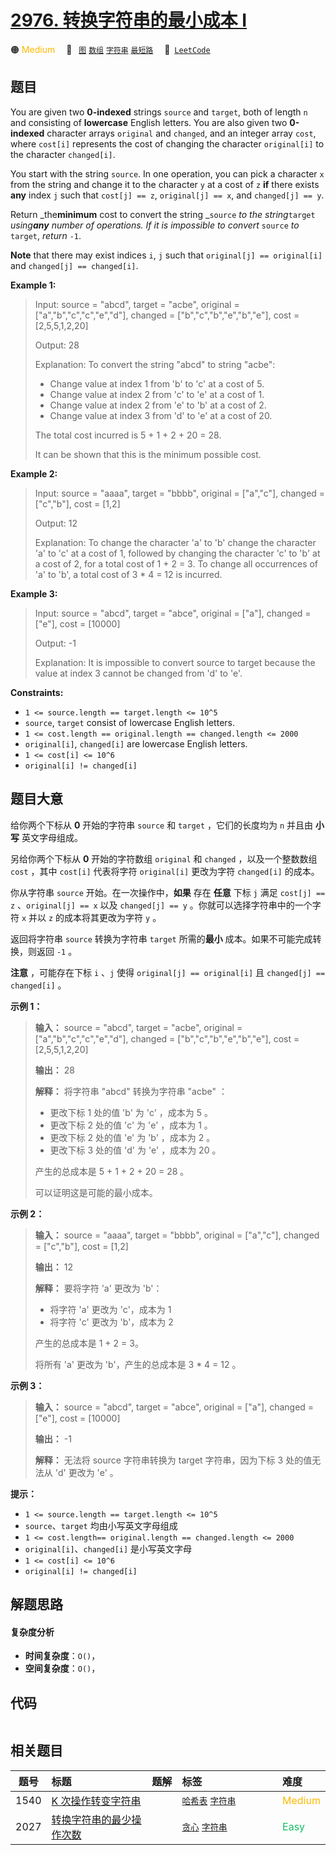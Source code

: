 # [2976. 转换字符串的最小成本 I](https://leetcode.com/problems/minimum-cost-to-convert-string-i)

🟠 <font color=#ffb800>Medium</font>&emsp; 🔖&ensp; [`图`](/outline/tag/graph.md) [`数组`](/outline/tag/array.md) [`字符串`](/outline/tag/string.md) [`最短路`](/outline/tag/shortest-path.md)&emsp; 🔗&ensp;[`LeetCode`](https://leetcode.com/problems/minimum-cost-to-convert-string-i)

## 题目

You are given two **0-indexed** strings `source` and `target`, both of length
`n` and consisting of **lowercase** English letters. You are also given two
**0-indexed** character arrays `original` and `changed`, and an integer array
`cost`, where `cost[i]` represents the cost of changing the character
`original[i]` to the character `changed[i]`.

You start with the string `source`. In one operation, you can pick a character
`x` from the string and change it to the character `y` at a cost of `z` **if**
there exists **any** index `j` such that `cost[j] == z`, `original[j] == x`,
and `changed[j] == y`.

Return _the**minimum** cost to convert the string _`source` _to the
string_`target` _using**any** number of operations. If it is impossible to
convert_ `source` _to_ `target`, _return_ `-1`.

**Note** that there may exist indices `i`, `j` such that `original[j] ==
original[i]` and `changed[j] == changed[i]`.



**Example 1:**

> Input: source = "abcd", target = "acbe", original = ["a","b","c","c","e","d"], changed = ["b","c","b","e","b","e"], cost = [2,5,5,1,2,20]
> 
> Output: 28
> 
> Explanation: To convert the string "abcd" to string "acbe":
> - Change value at index 1 from 'b' to 'c' at a cost of 5.
> - Change value at index 2 from 'c' to 'e' at a cost of 1.
> - Change value at index 2 from 'e' to 'b' at a cost of 2.
> - Change value at index 3 from 'd' to 'e' at a cost of 20.
> 
> The total cost incurred is 5 + 1 + 2 + 20 = 28.
> 
> It can be shown that this is the minimum possible cost.

**Example 2:**

> Input: source = "aaaa", target = "bbbb", original = ["a","c"], changed = ["c","b"], cost = [1,2]
> 
> Output: 12
> 
> Explanation: To change the character 'a' to 'b' change the character 'a' to 'c' at a cost of 1, followed by changing the character 'c' to 'b' at a cost of 2, for a total cost of 1 + 2 = 3. To change all occurrences of 'a' to 'b', a total cost of 3 * 4 = 12 is incurred.

**Example 3:**

> Input: source = "abcd", target = "abce", original = ["a"], changed = ["e"], cost = [10000]
> 
> Output: -1
> 
> Explanation: It is impossible to convert source to target because the value at index 3 cannot be changed from 'd' to 'e'.

**Constraints:**

  * `1 <= source.length == target.length <= 10^5`
  * `source`, `target` consist of lowercase English letters.
  * `1 <= cost.length == original.length == changed.length <= 2000`
  * `original[i]`, `changed[i]` are lowercase English letters.
  * `1 <= cost[i] <= 10^6`
  * `original[i] != changed[i]`


## 题目大意

给你两个下标从 **0** 开始的字符串 `source` 和 `target` ，它们的长度均为 `n` 并且由 **小写** 英文字母组成。

另给你两个下标从 **0** 开始的字符数组 `original` 和 `changed` ，以及一个整数数组 `cost` ，其中 `cost[i]`
代表将字符 `original[i]` 更改为字符 `changed[i]` 的成本。

你从字符串 `source` 开始。在一次操作中，**如果** 存在 **任意** 下标 `j` 满足 `cost[j] == z`
、`original[j] == x` 以及 `changed[j] == y` 。你就可以选择字符串中的一个字符 `x` 并以 `z`
的成本将其更改为字符 `y` 。

返回将字符串 `source` 转换为字符串 `target` 所需的**最小** 成本。如果不可能完成转换，则返回 `-1` 。

**注意** ，可能存在下标 `i` 、`j` 使得 `original[j] == original[i]` 且 `changed[j] ==
changed[i]` 。



**示例 1：**

> 
> 
> 
> 
> 
> **输入：** source = "abcd", target = "acbe", original = ["a","b","c","c","e","d"], changed = ["b","c","b","e","b","e"], cost = [2,5,5,1,2,20]
> 
> **输出：** 28
> 
> **解释：** 将字符串 "abcd" 转换为字符串 "acbe" ：
> - 更改下标 1 处的值 'b' 为 'c' ，成本为 5 。
> - 更改下标 2 处的值 'c' 为 'e' ，成本为 1 。
> - 更改下标 2 处的值 'e' 为 'b' ，成本为 2 。
> - 更改下标 3 处的值 'd' 为 'e' ，成本为 20 。
> 
> 产生的总成本是 5 + 1 + 2 + 20 = 28 。
> 
> 可以证明这是可能的最小成本。
> 
> 

**示例 2：**

> 
> 
> 
> 
> 
> **输入：** source = "aaaa", target = "bbbb", original = ["a","c"], changed = ["c","b"], cost = [1,2]
> 
> **输出：** 12
> 
> **解释：** 要将字符 'a' 更改为 'b'：
> - 将字符 'a' 更改为 'c'，成本为 1 
> - 将字符 'c' 更改为 'b'，成本为 2 
> 
> 产生的总成本是 1 + 2 = 3。
> 
> 将所有 'a' 更改为 'b'，产生的总成本是 3 * 4 = 12 。
> 
> 

**示例 3：**

> 
> 
> 
> 
> 
> **输入：** source = "abcd", target = "abce", original = ["a"], changed = ["e"], cost = [10000]
> 
> **输出：** -1
> 
> **解释：** 无法将 source 字符串转换为 target 字符串，因为下标 3 处的值无法从 'd' 更改为 'e' 。
> 
> 



**提示：**

  * `1 <= source.length == target.length <= 10^5`
  * `source`、`target` 均由小写英文字母组成
  * `1 <= cost.length== original.length == changed.length <= 2000`
  * `original[i]`、`changed[i]` 是小写英文字母
  * `1 <= cost[i] <= 10^6`
  * `original[i] != changed[i]`


## 解题思路

#### 复杂度分析

- **时间复杂度**：`O()`，
- **空间复杂度**：`O()`，

## 代码

```javascript

```

## 相关题目

<!-- prettier-ignore -->
| 题号 | 标题 | 题解 | 标签 | 难度 |
| :------: | :------ | :------: | :------ | :------ |
| 1540 | [K 次操作转变字符串](https://leetcode.com/problems/can-convert-string-in-k-moves) |  |  [`哈希表`](/outline/tag/hash-table.md) [`字符串`](/outline/tag/string.md) | <font color=#ffb800>Medium</font> |
| 2027 | [转换字符串的最少操作次数](https://leetcode.com/problems/minimum-moves-to-convert-string) |  |  [`贪心`](/outline/tag/greedy.md) [`字符串`](/outline/tag/string.md) | <font color=#15bd66>Easy</font> |

<style>
.blue {
    background-color: #096dd9;
    padding: 0.25rem 0.5rem;
    margin: 0;
    font-size: 0.85em;
    border-radius: 3px;
    color: white;
    font-weight: 500;
}
table th:first-of-type { width: 10%; }
table th:nth-of-type(2) { width: 35%; }
table th:nth-of-type(3) { width: 10%; }
table th:nth-of-type(4) { width: 35%; }
table th:nth-of-type(5) { width: 10%; }
</style>
